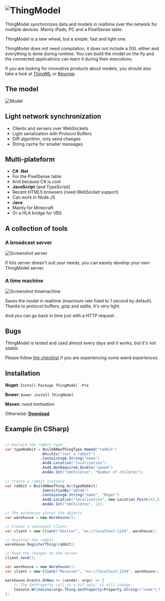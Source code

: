 ![ThingModel](https://raw.github.com/SINTEF-9012/ThingModel/master/Documentation/Logo.png)
==========

ThingModel synchronizes data and models in realtime over the network for multiple devices. Mainly iPads, PC and a PixelSense table.

ThingModel is a new wheel, but a simple, fast and light one.

ThingModel does not need compilation, it does not include a DSL either and everything is done during runtime. You can build the model on the fly and the connected applications can learn it during their executions.

If you are looking for innovative products about models, you should also take a look at [ThingML](http://thingml.org/) or [Kevoree](http://kevoree.org/kmf/).

## The model

![Model](https://raw2.github.com/SINTEF-9012/ThingModel/master/Documentation/ThingModel.png)


## Light network synchronization

 * Clients and servers over WebSockets
 * Light serialization with Protocol Buffers
 * Diff algorithm, only send changes
 * String cache for smaller messages

## Multi-plateform

 * __C# .Net__
  * For the PixelSense table
  * And because C# is cool
 * __JavaScript__ (and TypeScript)
  * Recent HTML5 browsers (need WebSocket support)
  * Can work in Node.JS
 * __Java__
  * Mainly for Minecraft
  * Or a HLA bridge for VBS

## A collection of tools

### A broadcast server

![Screenshot server](https://raw2.github.com/SINTEF-9012/ThingModel/master/Documentation/Screenshot-Server.png)

If this server doesn't suit your needs, you can easely develop your own ThingModel server.

### A time machine

![Screenshot timemachine](https://raw2.github.com/SINTEF-9012/ThingModel/master/Documentation/Screenshot-TimeMachine.png)

Saves the model in realtime (maximum rate fixed to 1 second by default). Thanks to protocol buffers, gzip and sqlite, it's very light.

And you can go back in time just with a HTTP request.

## Bugs

ThingModel is tested and used almost every days and it works, but *it's not stable*.

Please follow [the checklist](https://github.com/SINTEF-9012/ThingModel/wiki/Checklist) if you are experiencing some weird experiences.

## Installation

__Nuget__: ```Install-Package ThingModel -Pre```

__Bower__: ```bower install ThingModel```

__Maven__: *need motivation*

Otherwise: [__Download__](https://github.com/SINTEF-9012/ThingModel/archive/master.zip)

## Example (in CSharp)

```csharp

// Declare the rabbit type
var typeRabbit = BuildANewThingType.Named("rabbit")
				.WhichIs("Just a rabbit")
				.ContainingA.String("name")
				.AndA.Location("localization")
				.AndA.NotRequired.Double("speed")
				.AndAn.Int("nbChildren", "Number of children");
				
// Create a rabbit instance
var rabbit = BuildANewThing.As(typeRabbit)
				.IdentifiedBy("ab548")
				.ContainingA.String("name", "Roger")
				.AndA.Location("localization", new Location.Point(42,51))
				.AndAn.Int("nbChildren", 12);

// The warehouse stores the objects
var warehouse = new Warehouse();

// Create a websocket client
var client = new Client("Emitter", "ws://localhost:1234", warehouse);

// Register the rabbit
warehouse.RegisterThing(rabbit);

// Send the changes to the server
client.Send();
```

```csharp
var warehouse = new Warehouse();
var client = new Client("Receiver", "ws://localhost:1234", warehouse);

warehouse.Events.OnNew += (sender, args) => {
    // The GetProperty call is a bit ugly, it will change
    Console.WriteLine(args.Thing.GetProperty<Property.String>("name").Value);
};
```

